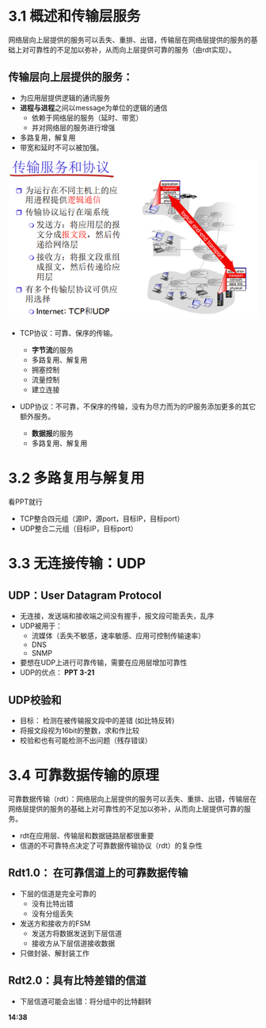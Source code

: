 # 3.1 概述和传输层服务

网络层向上层提供的服务可以丢失、重排、出错，传输层在网络层提供的服务的基础上对可靠性的不足加以弥补，从而向上层提供可靠的服务（由rdt实现）。

## 传输层向上层提供的服务：
* 为应用层提供逻辑的通讯服务
* **进程与进程**之间以message为单位的逻辑的通信
  * 依赖于网络层的服务（延时、带宽）
  * 并对网络层的服务进行增强
* 多路复用，解复用
* 带宽和延时不可以被加强。

![传输服务](image.png)

* TCP协议：可靠、保序的传输。
    * **字节流**的服务
    * 多路复用、解复用
    * 拥塞控制
    * 流量控制
    * 建立连接

* UDP协议：不可靠，不保序的传输，没有为尽力而为的IP服务添加更多的其它额外服务。
    * **数据报**的服务
    * 多路复用、解复用

# 3.2 多路复用与解复用

看PPT就行

* TCP整合四元组（源IP，源port，目标IP，目标port）
* UDP整合二元组（目标IP，目标port）

# 3.3 无连接传输：UDP

## UDP：User Datagram Protocol

* 无连接，发送端和接收端之间没有握手，报文段可能丢失，乱序
* UDP被用于：
    * 流媒体（丢失不敏感，速率敏感、应用可控制传输速率） 
    * DNS
    * SNMP
* 要想在UDP上进行可靠传输，需要在应用层增加可靠性
* UDP的优点：  **PPT 3-21**

## UDP校验和

* 目标： 检测在被传输报文段中的差错 (如比特反转)
* 将报文段视为16bit的整数，求和作比较
* 校验和也有可能检测不出问题（残存错误）

# 3.4 可靠数据传输的原理

可靠数据传输（rdt）：网络层向上层提供的服务可以丢失、重排、出错，传输层在网络层提供的服务的基础上对可靠性的不足加以弥补，从而向上层提供可靠的服务。

* rdt在应用层、传输层和数据链路层都很重要
* 信道的不可靠特点决定了可靠数据传输协议（rdt）的复杂性

## Rdt1.0： 在可靠信道上的可靠数据传输

* 下层的信道是完全可靠的
    * 没有比特出错
    * 没有分组丢失
* 发送方和接收方的FSM
    * 发送方将数据发送到下层信道
    * 接收方从下层信道接收数据
* 只做封装、解封装工作

## Rdt2.0：具有比特差错的信道

* 下层信道可能会出错：将分组中的比特翻转

**14:38**